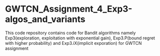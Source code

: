 # GWTCN_Assignment_4_Exp3-algos_and_variants
This code repository contains code for Bandit algorithms namely Exp3(exploration, exploitation with exponential gain), Exp3.P(bound regret with higher probability) and Exp3.iX(implicit exporation) for GWTCN assignment
